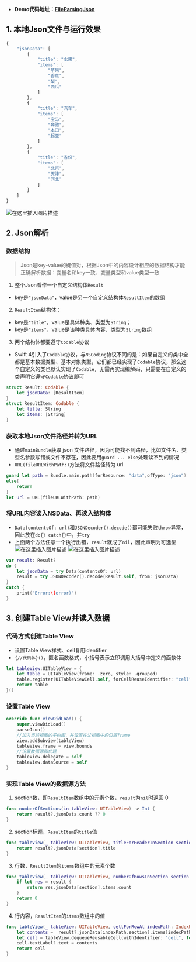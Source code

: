 - **Demo代码地址：[FileParsingJson](https://github.com/wklhtcone/iOS-Demo-FileParsingJson)**
## 1. 本地Json文件与运行效果

```javascript
{
    "jsonData": [
        {
            "title": "水果",
            "items": [
                "苹果",
                "香蕉",
                "梨",
                "西瓜"
            ]
        },
        {
            "title": "汽车",
            "items": [
                "宝马",
                "奔驰",
                "本田",
                "起亚"
            ]
        },
        {
            "title": "省份",
            "items": [
                "北京",
                "天津",
                "河北"
            ]
        }
    ]
}
```
![在这里插入图片描述](https://img-blog.csdnimg.cn/20210206204820204.png?x-oss-process=image/watermark,type_ZmFuZ3poZW5naGVpdGk,shadow_10,text_aHR0cHM6Ly9ibG9nLmNzZG4ubmV0L3FxXzM1MDg3NDI1,size_16,color_FFFFFF,t_70)
## 2. Json解析
### 数据结构

> Json是key-value的键值对，根据Json中的内容设计相应的数据结构才能正确解析数据：变量名和key一致、变量类型和value类型一致

1. 整个Json看作一个自定义结构体`Result`
- key是`"jsonData"`，value是另一个自定义结构体`ResultItem`的数组
2. `ResultItem`结构体：
- key是`"title"`，value是具体种类、类型为`String`；
- key是`"items"`，value是该种类具体内容、类型为`String`数组
3. 两个结构体都要遵守`Codable`协议
- Swift 4引入了`Codable`协议，与`NSCoding`协议不同的是：如果自定义的类中全都是基本数据类型、基本对象类型，它们都已经实现了`Codable`协议，那么这个自定义的类也默认实现了`Codable`，无需再实现编解码，只需要在自定义的类声明它遵守`Codable`协议即可

```swift
struct Result: Codable {
    let jsonData: [ResultItem]
}
struct ResultItem: Codable {
    let title: String
    let items: [String]
}
```

### 获取本地Json文件路径并转为URL
- 通过`mainBundle`获取 json 文件路径，因为可能找不到路径，比如文件名、类型名参数写错或文件不存在，因此要用`guard ... else`处理读不到的情况
- `URL(fileURLWithPath:)`方法将文件路径转为 url
```swift
guard let path = Bundle.main.path(forResource: "data",ofType: "json")
else{
    return
}
let url = URL(fileURLWithPath: path)
```

### 将URL内容读入NSData、再读入结构体
- `Data(contentsOf: url)`和`JSONDecoder().decode()`都可能失败`throw`异常，因此放在`do{} catch{}`中，并`try`
- 上面两个方法任意一个执行出错，`result`就成了`nil`，因此声明为可选型
![在这里插入图片描述](https://img-blog.csdnimg.cn/20210206213107405.png?x-oss-process=image/watermark,type_ZmFuZ3poZW5naGVpdGk,shadow_10,text_aHR0cHM6Ly9ibG9nLmNzZG4ubmV0L3FxXzM1MDg3NDI1,size_16,color_FFFFFF,t_70)
![在这里插入图片描述](https://img-blog.csdnimg.cn/2021020621313046.png?x-oss-process=image/watermark,type_ZmFuZ3poZW5naGVpdGk,shadow_10,text_aHR0cHM6Ly9ibG9nLmNzZG4ubmV0L3FxXzM1MDg3NDI1,size_16,color_FFFFFF,t_70)

```swift
var result: Result?
do {
    let jsonData = try Data(contentsOf: url)
    result = try JSONDecoder().decode(Result.self, from: jsonData)
}
catch {
    print("Error:\(error)")
}
```

## 3. 创建Table View并读入数据
###  代码方式创建Table View
- 设置Table View样式、cell复用identifier
- `{//代码体}()`，匿名函数格式，小括号表示立即调用大括号中定义的函数体

```swift
let tableView:UITableView = {
    let table = UITableView(frame: .zero, style: .grouped)
    table.register(UITableViewCell.self, forCellReuseIdentifier: "cell")
    return table
}()
```


###  设置Table View
```swift
override func viewDidLoad() {
    super.viewDidLoad()
    parseJson()
    //加入当前视图的子树图，并设置在父视图中的位置frame
    view.addSubview(tableView)
    tableView.frame = view.bounds
    //设置数据源和代理
    tableView.delegate = self
    tableView.dataSource = self
}
```

### 实现Table View的数据源方法
1. section数，即`ResultItem`数组中的元素个数，`result`为`nil`时返回 0

```swift
func numberOfSections(in tableView: UITableView) -> Int {
    return result?.jsonData.count ?? 0
}
```

2. section标题，`ResultItem`的`title`值

```swift
func tableView(_ tableView: UITableView, titleForHeaderInSection section: Int) -> String? {
    return result?.jsonData[section].title
}
```

3. 行数，`ResultItem`的`items`数组中的元素个数

```swift
func tableView(_ tableView: UITableView, numberOfRowsInSection section: Int) -> Int {
    if let res = result {
        return res.jsonData[section].items.count
    }
    return 0
}
```

4. 行内容，`ResultItem`的`items`数组中的值

```swift
func tableView(_ tableView: UITableView, cellForRowAt indexPath: IndexPath) -> UITableViewCell {
    let contents =  result?.jsonData[indexPath.section].items[indexPath.row]
    let cell = tableView.dequeueReusableCell(withIdentifier: "cell", for: indexPath)
    cell.textLabel?.text = contents
    return cell
}
```

